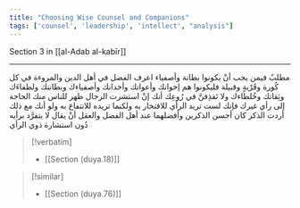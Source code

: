 ```yaml
---
title: "Choosing Wise Counsel and Companions"
tags: ['counsel', 'leadership', 'intellect', "analysis"]
---
```


 Section 3 in [[al-Adab al-kabīr]]

---
مطلبٌ فيمن يجب أنْ يكونوا بطانة وأصفياء اعرف الفضل في أهل الدين والمروءة في كل كُورة وقَرْيةٍ وقبيلة فليكونوا هم إخوانك وأعوانك وأخدانك وأصفياءك وبطانتك ولطفاءَك وثِقاتك وخُلطاءك ولا تَقذِفنَّ في رُوعِك أنك إنْ استشرت الرجال ظهر للناس منك الحاجة إلى رأي غيرك فإنك لست تريد الرأي للافتخار به ولكنما تريده للانتفاع به ولو أنك مع ذلك أردت الذكر كان أحسن الذكرين وأفضلهما عند أهل الفضل والعقل أنْ يقال لا يتفرَّد برأيه دُون استشارة ذوي الرأي

> [!verbatim]
> - [[Section (duya.18)]]

> [!similar]
> - [[Section (duya.76)]]
